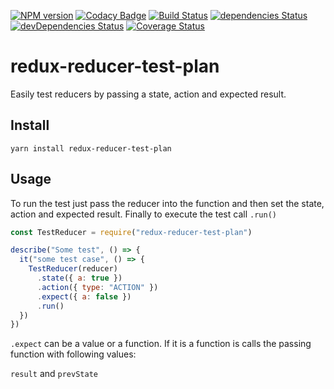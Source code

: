 [![NPM version][npm-image]][npm-url]
[![Codacy Badge](https://api.codacy.com/project/badge/Grade/58505d272d3d40b8b09b0ac535d5f192)](https://app.codacy.com/app/mike_45/redux-reducer-test-plan?utm_source=github.com&utm_medium=referral&utm_content=mdedys/redux-reducer-test-plan&utm_campaign=Badge_Grade_Dashboard)
[![Build Status](https://travis-ci.org/mdedys/redux-reducer-test-plan.svg?branch=master)](https://travis-ci.org/mdedys/redux-reducer-test-plan)
[![dependencies Status](https://david-dm.org/mdedys/redux-reducer-test-plan/status.svg)](https://david-dm.org/mdedys/redux-reducer-test-plan)
[![devDependencies Status](https://david-dm.org/mdedys/redux-reducer-test-plan/dev-status.svg)](https://david-dm.org/mdedys/redux-reducer-test-plan?type=dev)
[![Coverage Status](https://coveralls.io/repos/github/mdedys/redux-reducer-test-plan/badge.svg?branch=master)](https://coveralls.io/github/mdedys/redux-reducer-test-plan?branch=master)

# redux-reducer-test-plan

Easily test reducers by passing a state, action and expected result.

## Install

```
yarn install redux-reducer-test-plan
```

## Usage

To run the test just pass the reducer into the function and then set the state, action and expected result. Finally to execute the test call `.run()`

```javascript
const TestReducer = require("redux-reducer-test-plan")

describe("Some test", () => {
  it("some test case", () => {
    TestReducer(reducer)
      .state({ a: true })
      .action({ type: "ACTION" })
      .expect({ a: false })
      .run()
  })
})
```

`.expect` can be a value or a function. If it is a function is calls the passing function with following values:

`result` and `prevState`

[npm-url]: https://npmjs.org/package/redux-reducer-test-plan
[npm-image]: https://img.shields.io/npm/v/redux-reducer-test-plan.png
